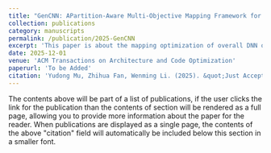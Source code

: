 ```yaml
---
title: "GenCNN: APartition-Aware Multi-Objective Mapping Framework for CNN Accelerators Based on Genetic Algorithm"
collection: publications
category: manuscripts
permalink: /publication/2025-GenCNN
excerpt: 'This paper is about the mapping optimization of overall DNN operators on dataflow architecture by optimizing NSGA-II algorithm.'
date: 2025-12-01
venue: 'ACM Transactions on Architecture and Code Optimization'
paperurl: 'To be Added'
citation: 'Yudong Mu, Zhihua Fan, Wenming Li. (2025). &quot;Just Accepted by ACM TACO; <i>Journal 1</i>. 1(3).'
---
```


The contents above will be part of a list of publications, if the user clicks the link for the publication than the contents of section will be rendered as a full page, allowing you to provide more information about the paper for the reader. When publications are displayed as a single page, the contents of the above "citation" field will automatically be included below this section in a smaller font.
